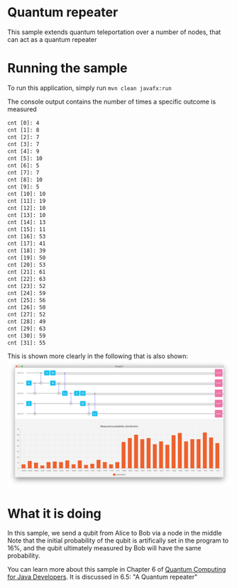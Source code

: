 # Quantum repeater

This sample extends quantum teleportation over a number of nodes, that can act as a quantum repeater

# Running the sample

To run this application, simply run
`mvn clean javafx:run`

The console output contains the number of times a specific outcome is measured
```
cnt [0]: 4
cnt [1]: 8
cnt [2]: 7
cnt [3]: 7
cnt [4]: 9
cnt [5]: 10
cnt [6]: 5
cnt [7]: 7
cnt [8]: 10
cnt [9]: 5
cnt [10]: 10
cnt [11]: 19
cnt [12]: 10
cnt [13]: 10
cnt [14]: 13
cnt [15]: 11
cnt [16]: 53
cnt [17]: 41
cnt [18]: 39
cnt [19]: 50
cnt [20]: 53
cnt [21]: 61
cnt [22]: 63
cnt [23]: 52
cnt [24]: 59
cnt [25]: 56
cnt [26]: 50
cnt [27]: 52
cnt [28]: 49
cnt [29]: 63
cnt [30]: 59
cnt [31]: 55

```
This is shown more clearly in the following that is also shown:
![Repeater UI](../../resources/ch6-repeater.png)


# What it is doing

In this sample, we send a qubit from Alice to Bob via a node in the middle
Note that the initial probability of the qubit is artifically set in the program to 16%, and the qubit
ultimately measured by Bob will have the same probability.

You can learn more about this sample in Chapter 6 of [Quantum Computing for Java Developers](https://www.manning.com/books/quantum-computing-for-java-developers?a_aid=quantumjava&a_bid=e5166ab9). It is discussed in 6.5: "A Quantum repeater"
